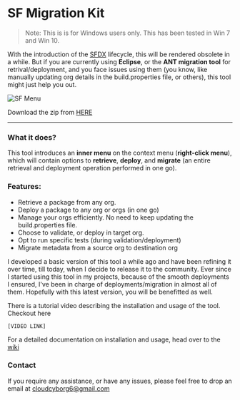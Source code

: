 # SF Migration Kit

> Note: This is is for Windows users only. This has been tested in Win 7 and Win 10.

With the introduction of the [SFDX](https://www.salesforce.com/products/platform/products/salesforce-dx/) lifecycle, 
this will be rendered obsolete in a while. 
But if you are currently using **Eclipse**, or the **ANT migration tool** for retrival/deployment, and you face issues using them 
(you know, like manually updating org details in the build.properties file, or others), this tool might just help you out.

![SF Menu](/../media/Images/sf-menu.jpg?raw=true)

Download the zip from [HERE](https://github.com/cloudcyborg/sf-migration-kit/raw/media/SFMKit_v1.0.zip)

---

### What it does?

This tool introduces an **inner menu** on the context menu (**right-click menu**), which will contain options to **retrieve**, 
**deploy**, and **migrate** (an entire retrieval and deployment operation performed in one go). 

### Features:

* Retrieve a package from any org. 
* Deploy a package to any org or orgs (in one go)
* Manage your orgs efficiently. No need to keep updating the build.properties file. 
* Choose to validate, or deploy in target org. 
* Opt to run specific tests (during validation/deployment)
* Migrate metadata from a source org to destination org

		
I developed a basic version of this tool a while ago and have been refining it over time, till today, when I decide to release it 
to the community. Ever since I started using this tool in my projects, because of the smooth deployments I ensured, I've been in 
charge of deployments/migration in almost all of them. Hopefully with this latest version, you will be benefitted as well. 	
	
There is a tutorial video describing the installation and usage of the tool. Checkout here
	
	[VIDEO LINK]

For a detailed documentation on installation and usage, head over to the [wiki](https://github.com/cloudcyborg/sf-migration-kit/wiki)	

### Contact

If you require any assistance, or have any issues, please feel free to drop an email at cloudcyborg6@gmail.com